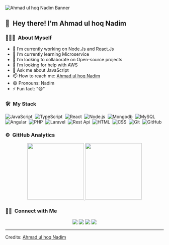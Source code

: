 
![Ahmad ul hoq Nadim Banner](https://media-exp1.licdn.com/dms/image/C5616AQFdkfQ8OkrC3A/profile-displaybackgroundimage-shrink_200_800/0/1649236971869?e=1654732800&v=beta&t=bYg7mPHUk__B1Ri8sS_iOZg4CtIrBcGctcExQSUUFTM)


## 👋 &nbsp;Hey there! I'm Ahmad ul hoq Nadim

### 👨🏻‍💻 &nbsp;About Myself

- 🔭 I’m currently working on Node.Js and React.Js
- 🌱 I’m currently learning Microservice
- 👯 I’m looking to collaborate on Open-source projects
- 🤔 I’m looking for help with AWS
- 💬 Ask me about JavaScript
- 📫 How to reach me: [Ahmad ul hoq Nadim](https://www.linkedin.com/in/ahmad-ul-hoq-nadim-97658bab/)
- 😄 Pronouns: Nadim
- ⚡ Fun fact: "😄"



### 🛠 &nbsp;My Stack

![JavaScript](https://img.shields.io/badge/-JavaScript-05122A?style=flat&logo=javascript)&nbsp;
![TypeScript](https://img.shields.io/badge/-TypeScript-05122A?style=flat&logo=typescrpt)&nbsp;
![React](https://img.shields.io/badge/-React-05122A?style=flat&logo=react)&nbsp;
![Node.js](https://img.shields.io/badge/-Node.js-05122A?style=flat&logo=node.js)&nbsp;
![Mongodb](https://img.shields.io/badge/-Mongodb-05122A?style=flat&logo=mongodb)&nbsp;
![MySQL](https://img.shields.io/badge/-MySQL-05122A?style=flat&logo=mysql)&nbsp;
![Angular](https://img.shields.io/badge/-Angular-05122A?style=flat&logo=angular)&nbsp;
![PHP](https://img.shields.io/badge/-PHP-05122A?style=flat&logo=php)&nbsp;
![Laravel](https://img.shields.io/badge/-Laravel-05122A?style=flat&logo=laravel)&nbsp;
![Rest Api](https://img.shields.io/badge/-RestApi-05122A?style=flat&logo=restapi)&nbsp;
![HTML](https://img.shields.io/badge/-HTML-05122A?style=flat&logo=HTML5)&nbsp;
![CSS](https://img.shields.io/badge/-CSS-05122A?style=flat&logo=CSS3&logoColor=1572B6)&nbsp;
![Git](https://img.shields.io/badge/-Git-05122A?style=flat&logo=git)&nbsp;
![GitHub](https://img.shields.io/badge/-GitHub-05122A?style=flat&logo=github)&nbsp;

### ⚙️ &nbsp;GitHub Analytics

<p align="center">
<a href="https://github.com/ahmnadim">
  <img height="180em" src="https://github-readme-stats-eight-theta.vercel.app/api?username=ahmnadim&show_icons=true&theme=algolia&include_all_commits=true&count_private=true"/>
  <img height="180em" src="https://github-readme-stats-eight-theta.vercel.app/api/top-langs/?username=ahmnadim&layout=compact&langs_count=8&theme=algolia"/>
</a>
</p>

### 🤝🏻 &nbsp;Connect with Me

<p align="center">
<a href="https://www.linkedin.com/in/ahmad-ul-hoq-nadim-97658bab/"><img src="https://img.shields.io/badge/-Ahmad%20ul%20hoq%20Nadim-0077B5?style=flat&logo=Linkedin&logoColor=white"/></a>
<a href="mailto:ahmnadim.2018@gmail.com"><img src="https://img.shields.io/badge/-ahmnadim.2018@gmail.com-D14836?style=flat&logo=Gmail&logoColor=white"/></a>
<a href="https://www.instagram.com/ahmad_ul_hoq_nadim/"><img src="https://img.shields.io/badge/-@Ahm_nadim-E4405F?style=flat&logo=Instagram&logoColor=white"/></a>
<a href="https://www.facebook.com/nadim.ahmadulhoq/"><img src="https://img.shields.io/badge/-@Ahmad ul hoq Nadim-1877F2?style=flat&logo=Facebook&logoColor=white"/></a>
</p>

-----
Credits: [Ahmad ul hoq Nadim](https://github.com/ahmnadim)


